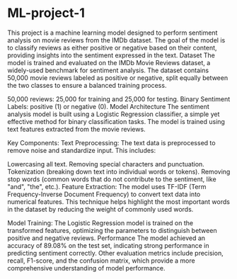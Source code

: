 # ML-project-1
This project is a machine learning model designed to perform sentiment analysis on movie reviews from the IMDb dataset. The goal of the model is to classify reviews as either positive or negative based on their content, providing insights into the sentiment expressed in the text.
Dataset
The model is trained and evaluated on the IMDb Movie Reviews dataset, a widely-used benchmark for sentiment analysis. The dataset contains 50,000 movie reviews labeled as positive or negative, split equally between the two classes to ensure a balanced training process.

50,000 reviews: 25,000 for training and 25,000 for testing.
Binary Sentiment Labels: positive (1) or negative (0).
Model Architecture
The sentiment analysis model is built using a Logistic Regression classifier, a simple yet effective method for binary classification tasks. The model is trained using text features extracted from the movie reviews.

Key Components:
Text Preprocessing: The text data is preprocessed to remove noise and standardize input. This includes:

Lowercasing all text.
Removing special characters and punctuation.
Tokenization (breaking down text into individual words or tokens).
Removing stop words (common words that do not contribute to the sentiment, like "and", "the", etc.).
Feature Extraction: The model uses TF-IDF (Term Frequency-Inverse Document Frequency) to convert text data into numerical features. This technique helps highlight the most important words in the dataset by reducing the weight of commonly used words.

Model Training: The Logistic Regression model is trained on the transformed features, optimizing the parameters to distinguish between positive and negative reviews.
Performance
The model achieved an accuracy of 89.08% on the test set, indicating strong performance in predicting sentiment correctly. Other evaluation metrics include precision, recall, F1-score, and the confusion matrix, which provide a more comprehensive understanding of model performance.
